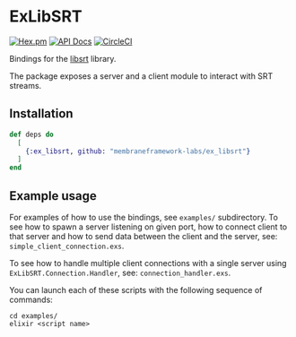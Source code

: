# ExLibSRT

[![Hex.pm](https://img.shields.io/hexpm/v/ex_libsrt.svg)](https://hex.pm/packages/ex_libsrt)
[![API Docs](https://img.shields.io/badge/api-docs-yellow.svg?style=flat)](https://hexdocs.pm/ex_libsrt/)
[![CircleCI](https://circleci.com/gh/membraneframework/ex_libsrt.svg?style=svg)](https://circleci.com/gh/membraneframework/ex_libsrt)

Bindings for the [libsrt](https://github.com/Haivision/srt) library.

The package exposes a server and a client module to interact with SRT streams.

## Installation

```elixir
def deps do
  [
    {:ex_libsrt, github: "membraneframework-labs/ex_libsrt"}
  ]
end
```

## Example usage
For examples of how to use the bindings, see `examples/` subdirectory.
To see how to spawn a server listening on given port, how to connect
client to that server and how to send data between the client and the server,
see: `simple_client_connection.exs`.

To see how to handle multiple client connections with a single server using 
`ExLibSRT.Connection.Handler`, see: `connection_handler.exs`.

You can launch each of these scripts with the following sequence of commands:
```
cd examples/
elixir <script name>
```
